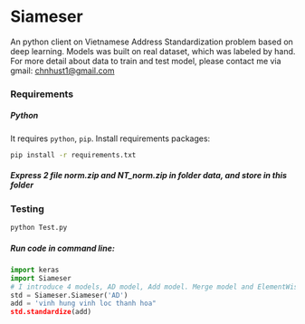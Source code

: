 # Siameser

An python client on Vietnamese Address Standardization problem based on deep learning. Models was built on real dataset, which was labeled by hand. For more detail about data to train and test model, please contact me via gmail: chnhust1@gmail.com

### Requirements

##### Python
It requires ```python```, ```pip```.
Install requirements packages:
```sh
pip install -r requirements.txt
```

##### Express 2 file norm.zip and NT_norm.zip in folder data, and store in this folder <br>

### Testing <br>
```sh
python Test.py
```

##### Run code in command line:
```python
import keras
import Siameser
# I introduce 4 models, AD model, Add model. Merge model and ElementWise model
std = Siameser.Siameser('AD')
add = 'vinh hung vinh loc thanh hoa"
std.standardize(add) 
```

